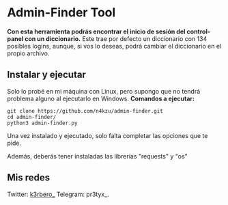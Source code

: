 # Admin-Finder Tool
**Con esta herramienta podrás encontrar el inicio de sesión del control-panel con un diccionario.**
Este trae por defecto un diccionario con 134 posibles logins, aunque, si vos lo deseas, podrá cambiar el diccionario en el propio archivo.

## Instalar y ejecutar
Solo lo probé en mi máquina con Linux, pero supongo que no tendrá problema alguno al ejecutarlo en Windows.
**Comandos a ejecutar:**
```
git clone https://github.com/n4kzu/admin-finder.git
cd admin-finder/
python3 admin-finder.py
```
Una vez instalado y ejecutado, solo falta completar las opciones que te pide.

Además, deberás tener instaladas las librerías "requests" y "os"

## Mis redes
Twitter: [k3rbero_](https://twitter.com/k3rbero_) 
Telegram: pr3tyx_.